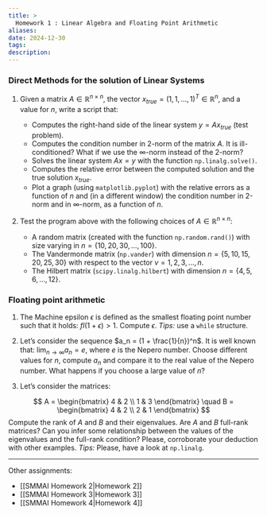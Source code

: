 ```yaml
---
title: >
  Homework 1 : Linear Algebra and Floating Point Arithmetic  
aliases: 
date: 2024-12-30
tags: 
description:
---
```


### Direct Methods for the solution of Linear Systems
1. Given a matrix $A \in \mathbb{R}^{n \times n}$, the vector $x_{true} = (1,1,...,1)^T \in \mathbb{R}^n$, and a value for $n$, write a script that:
    - Computes the right-hand side of the linear system $y = A x_{true}$ (test problem).
    - Computes the condition number in 2-norm of the matrix $A$. It is ill-conditioned? What if we use the $\infty$-norm instead of the 2-norm?
    - Solves the linear system $Ax = y$ with the function `np.linalg.solve()`.
    - Computes the relative error between the computed solution and the true solution $x_{true}$.
    - Plot a graph (using `matplotlib.pyplot`) with the relative errors as a function of $n$ and (in a different window) the condition number in 2-norm and in $\infty$-norm, as a function of $n$.

2. Test the program above with the following choices of $A \in \mathbb{R}^{n \times n}$:
    - A random matrix (created with the function `np.random.rand()`) with size varying in $n = \{10, 20, 30, ..., 100\}$.
    - The Vandermonde matrix (`np.vander`) with dimension $n= \{5,10,15,20,25,30\}$ with respect to the vector $v = {1,2,3,...,n}$.
    - The Hilbert matrix (`scipy.linalg.hilbert`) with dimension $n= \{4, 5, 6, ..., 12\}$.

### Floating point arithmetic

1. The Machine epsilon $\epsilon$ is defined as the smallest floating point number such that it holds: $fl(1 + \epsilon) > 1$. Compute $\epsilon$. *Tips:* use a `while` structure.

2. Let’s consider the sequence $a_n = (1 + \frac{1}{n})^n$. It is well known that: $\lim_{n \to \infty} a_n = e$, where $e$ is the Nepero number. Choose diﬀerent values for $n$, compute $a_n$ and compare it to the real value of the Nepero number. What happens if you choose a large value of $n$?

3. Let’s consider the matrices:

$$
A = \begin{bmatrix} 4 & 2 \\ 1 & 3 \end{bmatrix} \quad B = \begin{bmatrix} 4 & 2 \\ 2 & 1 \end{bmatrix}
$$
 Compute the rank of $A$ and $B$ and their eigenvalues. Are $A$ and $B$ full-rank matrices? Can you infer some relationship between the values of the eigenvalues and the full-rank condition? Please, corroborate your deduction with other examples. *Tips:* Please, have a look at `np.linalg`.


---
Other assignments:
- [[SMMAI Homework 2|Homework 2]]
- [[SMMAI Homework 3|Homework 3]]
- [[SMMAI Homework 4|Homework 4]]